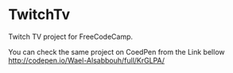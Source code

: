 # TwitchTv

Twitch TV project for FreeCodeCamp.

You can check the same project on CoedPen from the Link bellow
http://codepen.io/Wael-Alsabbouh/full/KrGLPA/
